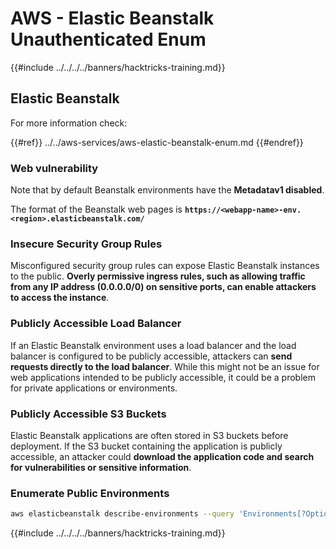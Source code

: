 # AWS - Elastic Beanstalk Unauthenticated Enum

{{#include ../../../../banners/hacktricks-training.md}}

## Elastic Beanstalk

For more information check:

{{#ref}}
../../aws-services/aws-elastic-beanstalk-enum.md
{{#endref}}

### Web vulnerability

Note that by default Beanstalk environments have the **Metadatav1 disabled**.

The format of the Beanstalk web pages is **`https://<webapp-name>-env.<region>.elasticbeanstalk.com/`**

### Insecure Security Group Rules

Misconfigured security group rules can expose Elastic Beanstalk instances to the public. **Overly permissive ingress rules, such as allowing traffic from any IP address (0.0.0.0/0) on sensitive ports, can enable attackers to access the instance**.

### Publicly Accessible Load Balancer

If an Elastic Beanstalk environment uses a load balancer and the load balancer is configured to be publicly accessible, attackers can **send requests directly to the load balancer**. While this might not be an issue for web applications intended to be publicly accessible, it could be a problem for private applications or environments.

### Publicly Accessible S3 Buckets

Elastic Beanstalk applications are often stored in S3 buckets before deployment. If the S3 bucket containing the application is publicly accessible, an attacker could **download the application code and search for vulnerabilities or sensitive information**.

### Enumerate Public Environments

```bash
aws elasticbeanstalk describe-environments --query 'Environments[?OptionSettings[?OptionName==`aws:elbv2:listener:80:defaultProcess` && contains(OptionValue, `redirect`)]].{EnvironmentName:EnvironmentName, ApplicationName:ApplicationName, Status:Status}' --output table
```

{{#include ../../../../banners/hacktricks-training.md}}




